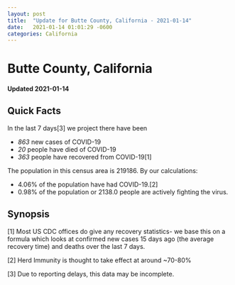 ```yaml
---
layout: post
title:  "Update for Butte County, California - 2021-01-14"
date:   2021-01-14 01:01:29 -0600
categories: California
---
```


# Butte County, California
#### Updated 2021-01-14

## Quick Facts

In the last 7 days[3] we project there have been
- *863* new cases of COVID-19
- *20* people have died of COVID-19
- *363* people have recovered from COVID-19[1]

The population in this census area is 219186. By our calculations:
- 4.06% of the population have had COVID-19.[2]
- 0.98% of the population or 2138.0 people are actively fighting the virus.

## Synopsis




[1] Most US CDC offices do give any recovery statistics- we base this on a formula which looks at confirmed new cases
15 days ago (the average recovery time) and deaths over the last 7 days.

[2] Herd Immunity is thought to take effect at around ~70-80%

[3] Due to reporting delays, this data may be incomplete.
 
    